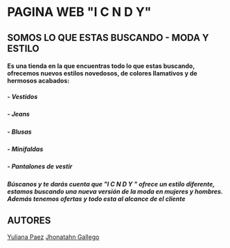 # PAGINA WEB "I C N D Y"
## SOMOS LO QUE ESTAS BUSCANDO - MODA Y ESTILO
#### Es una tienda en la que encuentras todo lo que estas buscando, ofrecemos nuevos estilos novedosos, de colores llamativos y de hermosos acabados:
##### *-* Vestidos
##### *-* Jeans
##### *-* Blusas
##### *-* Minifaldas
##### *-* Pantalones de vestir
#### *Búscanos y te darás cuenta que "I C N D Y " ofrece un estilo diferente, estamos buscando una nueva versión de la moda en mujeres y hombres. Además tenemos ofertas y todo esta al alcance de el cliente* 
## AUTORES
[Yuliana Paez](https://www.linkedin.com/in/yuliana-garavito-paez-a84a5814a/) 
[Jhonatahn Gallego](#)
